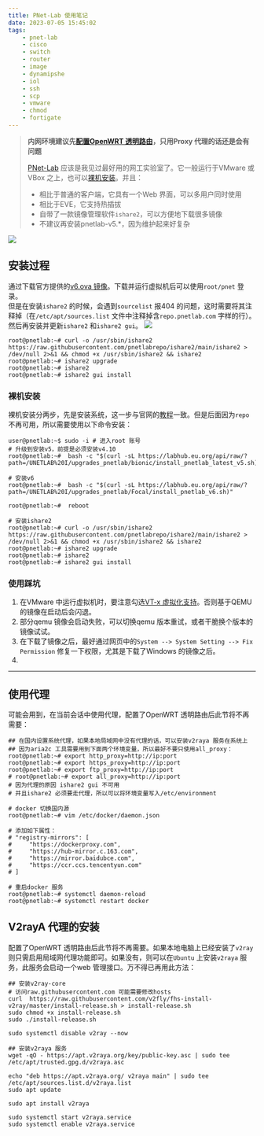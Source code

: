 ```yaml
---
title: PNet-Lab 使用笔记
date: 2023-07-05 15:45:02
tags:
    - pnet-lab  
    - cisco  
    - switch  
    - router  
    - image  
    - dynamipshe  
    - iol  
    - ssh  
    - scp  
    - vmware  
    - chmod  
    - fortigate
---
```



> **内网环境建议先[配置OpenWRT 透明路由](../openwrt/README.md)，只用Proxy 代理的话还是会有问题**  
> 
> [PNet-Lab](https://www.pnetlab.com/) 应该是我见过最好用的网工实验室了。它一般运行于VMware 或VBox 之上，也可以[裸机安装](https://www.pnetlab.com/pages/documentation?slug=install-bare-metal)。并且：  
> - 相比于普通的客户端，它具有一个Web 界面，可以多用户同时使用  
> - 相比于EVE，它支持热插拔   
> - 自带了一款镜像管理软件`ishare2`，可以方便地下载很多镜像  
> - 不建议再安装pnetlab-v5.*，因为维护起来好复杂  

<!-- more -->


![](demo.png)   

## 安装过程  

通过下载官方提供的[v6.ova 镜像](https://labhub.eu.org/api/raw/?path=/UNETLAB%20I/OVA/PNETLab-6.ova)。下载并运行虚拟机后可以使用`root/pnet` 登录。  
但是在安装`ishare2` 的时候，会遇到`sourcelist` 报404 的问题，这时需要将其注释掉（在`/etc/apt/sources.list` 文件中注释掉含`repo.pnetlab.com` 字样的行）。  
然后再安装并更新`ishare2` 和`ishare2 gui`。 
![](ishare2_web_gui.png)   
```shell-session  
root@pnetlab:~# curl -o /usr/sbin/ishare2 https://raw.githubusercontent.com/pnetlabrepo/ishare2/main/ishare2 > /dev/null 2>&1 && chmod +x /usr/sbin/ishare2 && ishare2  
root@pnetlab:~# ishare2 upgrade  
root@pnetlab:~# ishare2  
root@pnetlab:~# ishare2 gui install
```

### 裸机安装  
裸机安装分两步，先是安装系统，这一步与官网的[教程](https://www.pnetlab.com/pages/documentation?slug=install-bare-metal)一致。但是后面因为`repo` 不再可用，所以需要使用以下命令安装：  
```shell-session    
user@pnetlab:~$ sudo -i # 进入root 账号  
# 升级到安装v5，前提是必须安装v4.10  
root@pnetlab:~#  bash -c "$(curl -sL https://labhub.eu.org/api/raw/?path=/UNETLAB%20I/upgrades_pnetlab/bionic/install_pnetlab_latest_v5.sh)" 

# 安装v6
root@pnetlab:~#  bash -c "$(curl -sL https://labhub.eu.org/api/raw/?path=/UNETLAB%20I/upgrades_pnetlab/Focal/install_pnetlab_v6.sh)" 

root@pnetlab:~#  reboot  

# 安装ishare2  
root@pnetlab:~# curl -o /usr/sbin/ishare2 https://raw.githubusercontent.com/pnetlabrepo/ishare2/main/ishare2 > /dev/null 2>&1 && chmod +x /usr/sbin/ishare2 && ishare2  
root@pnetlab:~# ishare2 upgrade  
root@pnetlab:~# ishare2  
root@pnetlab:~# ishare2 gui install
```


### 使用踩坑  
1. 在VMware 中运行虚拟机时，要注意勾选[VT-x 虚拟化支持](https://www.pnetlab.com/pages/documentation?slug=install-PNETlab)。否则基于QEMU 的镜像在启动后会闪退。  
2. 部分qemu 镜像会启动失败，可以切换qemu 版本重试，或者干脆换个版本的镜像试试。  
3. 在下载了镜像之后，最好通过网页中的`System --> System Setting --> Fix Permission` 修复一下权限，尤其是下载了Windows 的镜像之后。  
4. 

-----


## 使用代理  
可能会用到，在当前会话中使用代理，配置了OpenWRT 透明路由后此节将不再需要：  
```shell-session    
## 在国内设置系统代理，如果本地局域网中没有代理的话，可以安装v2raya 服务在系统上  
## 因为aria2c 工具需要用到下面两个环境变量，所以最好不要只使用all_proxy：  
root@pnetlab:~# export http_proxy=http://ip:port 
root@pnetlab:~# export https_proxy=http://ip:port 
root@pnetlab:~# export ftp_proxy=http://ip:port 
# root@pnetlab:~# export all_proxy=http://ip:port  
# 因为代理的原因 ishare2 gui 不可用  
# 并且ishare2 必须要走代理，所以可以将环境变量写入/etc/environment

# docker 切换国内源  
root@pnetlab:~# vim /etc/docker/daemon.json

# 添加如下属性：  
# "registry-mirrors": [
#     "https://dockerproxy.com",
#     "https://hub-mirror.c.163.com",
#     "https://mirror.baidubce.com",
#     "https://ccr.ccs.tencentyun.com"
# ]

# 重启docker 服务
root@pnetlab:~# systemctl daemon-reload
root@pnetlab:~# systemctl restart docker
```


## V2rayA 代理的安装  
配置了OpenWRT 透明路由后此节将不再需要。如果本地电脑上已经安装了`v2ray` 则只需启用局域网代理功能即可。如果没有，则可以在`Ubuntu` 上安装`v2raya` 服务，此服务会启动一个web 管理接口。万不得已再用此方法：    
```shell-session    
## 安装v2ray-core  
# 访问raw.githubusercontent.com 可能需要修改hosts  
curl  https://raw.githubusercontent.com/v2fly/fhs-install-v2ray/master/install-release.sh > install-release.sh
sudo chmod +x install-release.sh
sudo ./install-release.sh

sudo systemctl disable v2ray --now  

## 安装v2raya 服务
wget -qO - https://apt.v2raya.org/key/public-key.asc | sudo tee /etc/apt/trusted.gpg.d/v2raya.asc  

echo "deb https://apt.v2raya.org/ v2raya main" | sudo tee /etc/apt/sources.list.d/v2raya.list
sudo apt update

sudo apt install v2raya

sudo systemctl start v2raya.service
sudo systemctl enable v2raya.service
```